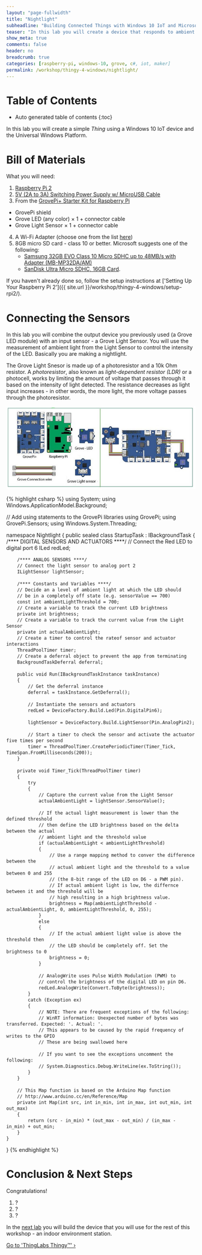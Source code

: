 ```yaml
---
layout: "page-fullwidth"
title: "Nightlight"
subheadline: "Building Connected Things with Windows 10 IoT and Microsoft Azure"
teaser: "In this lab you will create a device that responds to ambient light and changes the intensity of an LED - a nightlight."
show_meta: true
comments: false
header: no
breadcrumb: true
categories: [raspberry-pi, windows-10, grove, c#, iot, maker]
permalink: /workshop/thingy-4-windows/nightlight/
---
```


# Table of Contents
*  Auto generated table of contents
{:toc}

In this lab you will create a simple _Thing_ using a Windows 10 IoT device and the Universal Windows Platform. 

# Bill of Materials
What you will need:

1. [Raspberry Pi 2](http://www.amazon.com/Raspberry-Pi-Model-Project-Board/dp/B00T2U7R7I/)
2. [5V (2A to 3A) Switching Power Supply w/ MicroUSB Cable](http://www.amazon.com/CanaKit-Raspberry-Supply-Adapter-Charger/dp/B00MARDJZ4/)
3. From the [GrovePi+ Starter Kit for Raspberry Pi](http://www.seeedstudio.com/depot/GrovePi-Starter-Kit-for-Raspberry-Pi-ABB23-CE-certified-p-2572.html)
 * GrovePi shield
 * Grove LED (any color) × 1 + connector cable
 * Grove Light Sensor × 1 + connector cable
4. A Wi-Fi Adapter (choose one from the list [here](http://ms-iot.github.io/content/en-US/win10/SupportedInterfaces.htm#WiFi-Dongles))
5. 8GB micro SD card - class 10 or better. Microsoft suggests one of the following:
	* [Samsung 32GB EVO Class 10 Micro SDHC up to 48MB/s with Adapter (MB-MP32DA/AM)](http://www.amazon.com/gp/product/B00IVPU786)
	* [SanDisk Ultra Micro SDHC, 16GB Card](http://www.amazon.com/SanDisk-Ultra-Micro-SDHC-16GB/dp/9966573445).

If you haven't already done so, follow the setup instructions at ['Setting Up Your Raspberry Pi 2']({{ site.url }}/workshop/thingy-4-windows/setup-rpi2/).

# Connecting the Sensors
In this lab you will combine the output device you previously used (a Grove LED module) with an input sensor - a Grove Light Sensor. You will use the measurement of ambient light from the Light Sensor to control the intensity of the LED. Basically you are making a nightlight. 

The Grove Light Snesor is made up of a photoresistor and a 10k Ohm resistor. A _photoresistor_, also known as _light-dependent resistor (LDR)_ or a photocell, works by limiting the amount of voltage that passes through it based on the intensity of light detected. The resistance decreases as light input increases - in other words, the more light, the more voltage passes through the photoresistor.

![Connect the LED and Light Sensor](/images/workshops/thingy-4-windows/nightlight.jpg)

{% highlight csharp %}
using System;
using Windows.ApplicationModel.Background;

// Add using statements to the GrovePi libraries
using GrovePi;
using GrovePi.Sensors;
using Windows.System.Threading;

namespace Nightlight
{
    public sealed class StartupTask : IBackgroundTask
    {
        /**** DIGITAL SENSORS AND ACTUATORS ****/
        // Connect the Red LED to digital port 6
        ILed redLed;

        /**** ANALOG SENSORS ****/
        // Connect the light sensor to analog port 2
        ILightSensor lightSensor;
        
        /**** Constants and Variables ****/
        // Decide an a level of ambient light at which the LED should
        // be in a completely off state (e.g. sensorValue == 700)
        const int ambientLightThreshold = 700;
        // Create a variable to track the current LED brightness
        private int brightness;
        // Create a variable to track the current value from the Light Sensor
        private int actualAmbientLight;
        // Create a timer to control the rateof sensor and actuator interactions
        ThreadPoolTimer timer;
        // Create a deferral object to prevent the app from terminating
        BackgroundTaskDeferral deferral;

        public void Run(IBackgroundTaskInstance taskInstance)
        {
            // Get the deferral instance
            deferral = taskInstance.GetDeferral();

            // Instantiate the sensors and actuators
            redLed = DeviceFactory.Build.Led(Pin.DigitalPin6);

            lightSensor = DeviceFactory.Build.LightSensor(Pin.AnalogPin2);
            
            // Start a timer to check the sensor and activate the actuator five times per second
            timer = ThreadPoolTimer.CreatePeriodicTimer(Timer_Tick, TimeSpan.FromMilliseconds(200));
        }

        private void Timer_Tick(ThreadPoolTimer timer)
        {
            try
            {
                // Capture the current value from the Light Sensor
                actualAmbientLight = lightSensor.SensorValue();

                // If the actual light measurement is lower than the defined threshold
                // then define the LED brightness based on the delta between the actual
                // ambient light and the threshold value
                if (actualAmbientLight < ambientLightThreshold)
                {
                    // Use a range mapping method to conver the difference between the 
                    // actual ambient light and the threshold to a value between 0 and 255
                    // (the 8-bit range of the LED on D6 - a PWM pin). 
                    // If actual ambient light is low, the differnce between it and the threshold will be
                    // high resulting in a high brightness value.
                    brightness = Map(ambientLightThreshold - actualAmbientLight, 0, ambientLightThreshold, 0, 255);
                }
                else
                {
                    // If the actual ambient light value is above the threshold then 
                    // the LED should be completely off. Set the brightness to 0
                    brightness = 0;
                }

                // AnalogWrite uses Pulse Width Modulation (PWM) to 
                // control the brightness of the digital LED on pin D6.
                redLed.AnalogWrite(Convert.ToByte(brightness));
            }
            catch (Exception ex)
            {
                // NOTE: There are frequent exceptions of the following:
                // WinRT information: Unexpected number of bytes was transferred. Expected: '. Actual: '.
                // This appears to be caused by the rapid frequency of writes to the GPIO
                // These are being swallowed here

                // If you want to see the exceptions uncomment the following:
                // System.Diagnostics.Debug.WriteLine(ex.ToString());
            }
        }

        // This Map function is based on the Arduino Map function
        // http://www.arduino.cc/en/Reference/Map
        private int Map(int src, int in_min, int in_max, int out_min, int out_max)
        {
            return (src - in_min) * (out_max - out_min) / (in_max - in_min) + out_min;
        }
    }
}
{% endhighlight %}


# Conclusion &amp; Next Steps
Congratulations! 

1. ?
2. ?
3. ?

In the [next lab][nextlab] you will build the device that you will use for the rest of this workshop - an indoor environment station. 

<a class="radius button small" href="{{ site.url }}/workshop/thingy-4-windows/thingy/">Go to 'ThingLabs Thingy&trade;' ›</a>

[nextlab]: /workshop/thingy-4-windows/thingy/